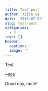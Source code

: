 ```yaml
---
title: Test post
author: Xijin Ge
date: '2018-07-02'
slug: test-post
categories:
  - R
tags: []
header:
  caption: ''
  image: ''
---
```


Test

~[sea](/img/sea.jpg)

Good day, mate!

